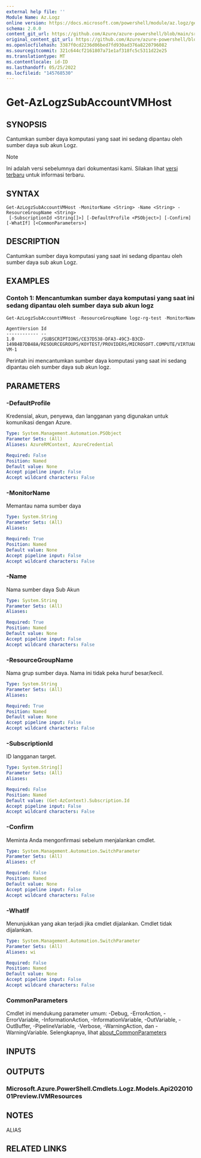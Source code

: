 ```yaml
---
external help file: ''
Module Name: Az.Logz
online version: https://docs.microsoft.com/powershell/module/az.logz/get-azlogzsubaccountvmhost
schema: 2.0.0
content_git_url: https://github.com/Azure/azure-powershell/blob/main/src/Logz/help/Get-AzLogzSubAccountVMHost.md
original_content_git_url: https://github.com/Azure/azure-powershell/blob/main/src/Logz/help/Get-AzLogzSubAccountVMHost.md
ms.openlocfilehash: 3387f0cd2236d06bed7fd930ad376a8220796082
ms.sourcegitcommit: 321c644cf2161807a71e1af318fc5c5311d22e25
ms.translationtype: MT
ms.contentlocale: id-ID
ms.lasthandoff: 05/25/2022
ms.locfileid: "145768530"
---
```

# Get-AzLogzSubAccountVMHost

## SYNOPSIS
Cantumkan sumber daya komputasi yang saat ini sedang dipantau oleh sumber daya sub akun Logz.

> [!NOTE]
>Ini adalah versi sebelumnya dari dokumentasi kami. Silakan lihat [versi terbaru](/powershell/module/az.logz/get-azlogzsubaccountvmhost) untuk informasi terbaru.

## SYNTAX

```
Get-AzLogzSubAccountVMHost -MonitorName <String> -Name <String> -ResourceGroupName <String>
 [-SubscriptionId <String[]>] [-DefaultProfile <PSObject>] [-Confirm] [-WhatIf] [<CommonParameters>]
```

## DESCRIPTION
Cantumkan sumber daya komputasi yang saat ini sedang dipantau oleh sumber daya sub akun Logz.

## EXAMPLES

### Contoh 1: Mencantumkan sumber daya komputasi yang saat ini sedang dipantau oleh sumber daya sub akun logz
```powershell
Get-AzLogzSubAccountVMHost -ResourceGroupName logz-rg-test -MonitorName pwsh-logz04 -Name logz-pwshsub01
```

```output
AgentVersion Id
------------ --
1.0          /SUBSCRIPTIONS/CE37D538-DFA3-49C3-B3CD-149B4B7DB48A/RESOURCEGROUPS/KOYTEST/PROVIDERS/MICROSOFT.COMPUTE/VIRTUALMACHINES/TEST-VM-1
```

Perintah ini mencantumkan sumber daya komputasi yang saat ini sedang dipantau oleh sumber daya sub akun logz.

## PARAMETERS

### -DefaultProfile
Kredensial, akun, penyewa, dan langganan yang digunakan untuk komunikasi dengan Azure.

```yaml
Type: System.Management.Automation.PSObject
Parameter Sets: (All)
Aliases: AzureRMContext, AzureCredential

Required: False
Position: Named
Default value: None
Accept pipeline input: False
Accept wildcard characters: False
```

### -MonitorName
Memantau nama sumber daya

```yaml
Type: System.String
Parameter Sets: (All)
Aliases:

Required: True
Position: Named
Default value: None
Accept pipeline input: False
Accept wildcard characters: False
```

### -Name
Nama sumber daya Sub Akun

```yaml
Type: System.String
Parameter Sets: (All)
Aliases:

Required: True
Position: Named
Default value: None
Accept pipeline input: False
Accept wildcard characters: False
```

### -ResourceGroupName
Nama grup sumber daya.
Nama ini tidak peka huruf besar/kecil.

```yaml
Type: System.String
Parameter Sets: (All)
Aliases:

Required: True
Position: Named
Default value: None
Accept pipeline input: False
Accept wildcard characters: False
```

### -SubscriptionId
ID langganan target.

```yaml
Type: System.String[]
Parameter Sets: (All)
Aliases:

Required: False
Position: Named
Default value: (Get-AzContext).Subscription.Id
Accept pipeline input: False
Accept wildcard characters: False
```

### -Confirm
Meminta Anda mengonfirmasi sebelum menjalankan cmdlet.

```yaml
Type: System.Management.Automation.SwitchParameter
Parameter Sets: (All)
Aliases: cf

Required: False
Position: Named
Default value: None
Accept pipeline input: False
Accept wildcard characters: False
```

### -WhatIf
Menunjukkan yang akan terjadi jika cmdlet dijalankan.
Cmdlet tidak dijalankan.

```yaml
Type: System.Management.Automation.SwitchParameter
Parameter Sets: (All)
Aliases: wi

Required: False
Position: Named
Default value: None
Accept pipeline input: False
Accept wildcard characters: False
```

### CommonParameters
Cmdlet ini mendukung parameter umum: -Debug, -ErrorAction, -ErrorVariable, -InformationAction, -InformationVariable, -OutVariable, -OutBuffer, -PipelineVariable, -Verbose, -WarningAction, dan -WarningVariable. Selengkapnya, lihat [about_CommonParameters](http://go.microsoft.com/fwlink/?LinkID=113216)

## INPUTS

## OUTPUTS

### Microsoft.Azure.PowerShell.Cmdlets.Logz.Models.Api20201001Preview.IVMResources

## NOTES

ALIAS

## RELATED LINKS

